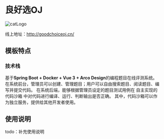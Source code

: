 # 良好选OJ
![catLogo](https://github.com/LeungHoHin/goodchoiceoj-backend/assets/114863160/7b09a252-f3aa-44f9-b4eb-f912652d349c)

线上地址：<http://goodchoiceoj.cn/>

## 模板特点

### 技术栈

基于**Spring Boot + Docker + Vue 3 + Arco Design**的编程题目在线评测系统。
在系统前台，管理员可以创建、管理题目；用户可以自由搜索题目、阅读题目、编写并提交代码。
在系统后端，能够根据管理员设定的题目测试用例在 自主实现的代码沙箱 中对代码进行编译、运行、判断输出是否正确。
其中，代码沙箱可以作为独立服务，提供给其他开发者使用。


## 使用说明
todo：补充使用说明
